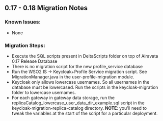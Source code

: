 ## 0.17 - 0.18 Migration Notes
 
### Known Issues:
  
* None
 
### Migration Steps:
 
* Execute the SQL scripts present in DeltaScripts folder on top of Airavata 0.17 Release Database
* There is no migration script for the new profile_service database
* Run the WSO2 IS -> Keycloak+Profile Service migration script. See MigrationManager.java in the user-profile-migration module.
* Keycloak only allows lowercase usernames. So all usernames in the database must be lowercased. 
  Run the scripts in the keycloak-migration folder to lowercase usernames.
* For each gateway in gateway data storage, run the replicaCatalog_lowercase_user_data_dir_example.sql
  script in the keycloak-migration-replica-catalog directory. **NOTE**: you'll need to tweak the variables
  at the start of the script for a particular deployment.

